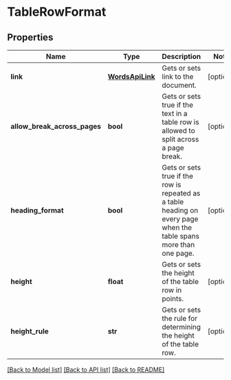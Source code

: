 # TableRowFormat

## Properties
Name | Type | Description | Notes
------------ | ------------- | ------------- | -------------
**link** | [**WordsApiLink**](WordsApiLink.md) | Gets or sets link to the document. | [optional] 
**allow_break_across_pages** | **bool** | Gets or sets true if the text in a table row is allowed to split across a page break. | [optional] 
**heading_format** | **bool** | Gets or sets true if the row is repeated as a table heading on every page when the table spans more than one page. | [optional] 
**height** | **float** | Gets or sets the height of the table row in points. | [optional] 
**height_rule** | **str** | Gets or sets the rule for determining the height of the table row. | [optional] 

[[Back to Model list]](../README.md#documentation-for-models) [[Back to API list]](../README.md#documentation-for-api-endpoints) [[Back to README]](../README.md)


